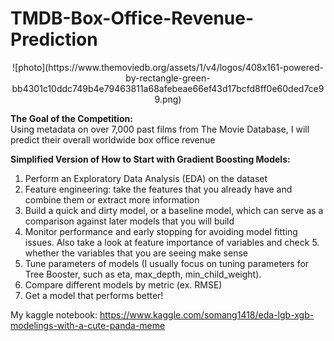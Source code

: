 # TMDB-Box-Office-Revenue-Prediction

<center>![photo](https://www.themoviedb.org/assets/1/v4/logos/408x161-powered-by-rectangle-green-bb4301c10ddc749b4e79463811a68afebeae66ef43d17bcfd8ff0e60ded7ce99.png)</center>

**The Goal of the Competition:** <br>
Using metadata on over 7,000 past films from The Movie Database, I will predict their overall worldwide box office revenue <br>

**Simplified Version of How to Start with Gradient Boosting Models:**
1. Perform an Exploratory Data Analysis (EDA) on the dataset
2. Feature engineering: take the features that you already have and combine them or extract more information
3. Build a quick and dirty model, or a baseline model, which can serve as a comparison against later models that you will build
4. Monitor performance and early stopping for avoiding model fitting issues. Also take a look at feature importance of variables and check 5. whether the variables that you are seeing make sense
6. Tune parameters of models (I usually focus on tuning parameters for Tree Booster, such as eta, max_depth, min_child_weight).
7. Compare different models by metric (ex. RMSE)
8. Get a model that performs better!


My kaggle notebook: https://www.kaggle.com/somang1418/eda-lgb-xgb-modelings-with-a-cute-panda-meme
